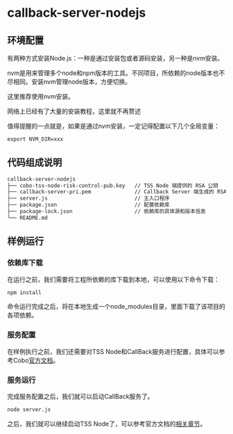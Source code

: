 # callback-server-nodejs

## 环境配置
有两种方式安装Node.js：一种是通过安装包或者源码安装，另一种是nvm安装。

nvm是用来管理多个node和npm版本的工具。不同项目，所依赖的node版本也不尽相同。安装nvm管理node版本，方便切换。

这里推荐使用nvm安装。

网络上已经有了大量的安装教程，这里就不再赘述

值得提醒的一点就是，如果是通过nvm安装，一定记得配置以下几个全局变量：
```markdown
export NVM_DIR=xxx
```

## 代码组成说明
```markdown
callback-server-nodejs
├── cobo-tss-node-risk-control-pub.key   // TSS Node 端提供的 RSA 公钥
├── callback-server-pri.pem              // Callback Server 端生成的 RSA 私钥
├── server.js                            // 主入口程序
├── package.json                         // 配置依赖库
├── package-lock.json                    // 依赖库的具体源和版本信息
└── README.md
```

## 样例运行
### 依赖库下载
在运行之前，我们需要将工程所依赖的库下载到本地，可以使用以下命令下载：
```markdown
npm install
```
命令运行完成之后，将在本地生成一个node_modules目录，里面下载了该项目的各项依赖。

### 服务配置
在样例执行之前，我们还需要对TSS Node和CallBack服务进行配置，具体可以参考Cobo[官方文档](https://docs.google.com/document/d/1ifQMVqCSyc129OGq7AKo7t5QBBkkAeu9svLfX4lKPhI/edit#heading=h.zh8q167fpjo3)。

### 服务运行
完成服务配置之后，我们就可以启动CallBack服务了。
```markdown
node server.js 
```
之后，我们就可以继续启动TSS Node了，可以参考官方文档的[相关章节](https://docs.google.com/document/d/1ifQMVqCSyc129OGq7AKo7t5QBBkkAeu9svLfX4lKPhI/edit#heading=h.3shma34oqi61)。

